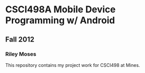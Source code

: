 # CSCI498A Mobile Device Programming w/ Android
## Fall 2012
### Riley Moses
This repository contains my project work for CSCI498 at Mines.
